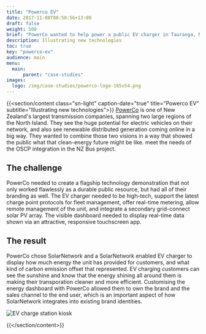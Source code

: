 ```yaml
---
title: "Powerco EV"
date: 2017-11-08T08:50:56+13:00
draft: false
weight: 500
brief: "PowerCo wanted to help power a public EV charger in Tauranga, NZ with a solar PV array. They wanted to both integrate the information about the charger's use with a future option of adding live solar PV generation info for users."
description: Illustrating new technologies
toc: true
key: "powerco-ev"
audience: main
menu:
  main:
      parent: "case-studies"
images:
  logo: /img/case-studies/powerco-logo-165x54.png
---
```

{{<section/content class="sn-light" caption-date="true" title="Powerco EV" subtitle="Illustrating new technologies">}}
[PowerCo](http://www.powerco.co.nz/) is one of New Zealand's largest transmission companies,
spanning two large regions of the North Island.  They see the huge potential for electric vehicles
on their network, and also see renewable distributed generation coming online in a big way. They
wanted to combine those two visions in a way that showed the public what that clean-energy future
might be like. meet the needs of the OSCP integration in the NZ Bus project.

## The challenge

PowerCo needed to create a flagship technology demonstration that not only worked flawlessly as a
durable public resource, but had all of their branding as well.  The EV charger needed to be
high-tech, support the latest charge point protocols for fleet management, offer real-time metering,
allow remote management of the unit, and integrate a secondary grid-connect solar PV array.  The
visible dashboard needed to display real-time data shown via an attractive, responsive touchscreen
app.

## The result

PowerCo chose SolarNetwork and a SolarNetwork enabled EV charger to display how much energy the unit
has provided for customers, and what kind of carbon emission offset that represented.  EV charging
customers can see the sunshine and know that the energy shining all around them is making their
transporation cleaner and more efficient. Customising the energy dashboard with PowerCo allowed them
to own the brand and the sales channel to the end user,  which is an important aspect of how
SolarNetwork integrates into existing brand identities.

![EV charge station kiosk](/img/case-studies/powerco-ev-kiosk-1226x690.png)

{{</section/content>}}
